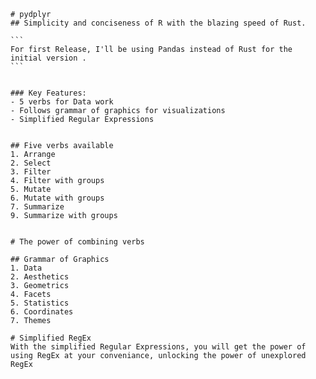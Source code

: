     # pydplyr
    ## Simplicity and conciseness of R with the blazing speed of Rust.

    ```
    For first Release, I'll be using Pandas instead of Rust for the initial version .
    ```


    ### Key Features:
    - 5 verbs for Data work
    - Follows grammar of graphics for visualizations
    - Simplified Regular Expressions 

        
    ## Five verbs available
    1. Arrange
    2. Select
    3. Filter
    4. Filter with groups
    5. Mutate
    6. Mutate with groups
    7. Summarize
    9. Summarize with groups


    # The power of combining verbs

    ## Grammar of Graphics
    1. Data
    2. Aesthetics
    3. Geometrics
    4. Facets
    5. Statistics
    6. Coordinates
    7. Themes

    # Simplified RegEx
    With the simplified Regular Expressions, you will get the power of using RegEx at your conveniance, unlocking the power of unexplored RegEx